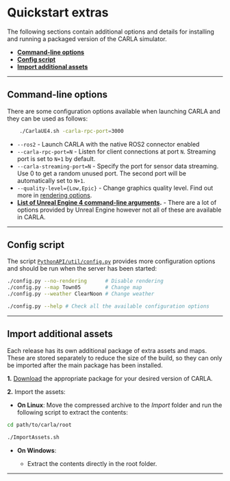 # Quickstart extras

The following sections contain additional options and details for installing and running a packaged version of the CARLA simulator.

* __[Command-line options](#command-line-options)__  
* __[Config script](#config-script)__
* __[Import additional assets](#import-additional-assets)__  

---

## Command-line options

There are some configuration options available when launching CARLA and they can be used as follows:

```sh
    ./CarlaUE4.sh -carla-rpc-port=3000
```

* `--ros2` - Launch CARLA with the native ROS2 connector enabled
* `--carla-rpc-port=N` - Listen for client connections at port `N`. Streaming port is set to `N+1` by default.  
* `--carla-streaming-port=N` - Specify the port for sensor data streaming. Use 0 to get a random unused port. The second port will be automatically set to `N+1`.  
* `--quality-level={Low,Epic}` - Change graphics quality level. Find out more in [rendering options](adv_rendering_options.md).  
* __[List of Unreal Engine 4 command-line arguments][ue4clilink].__ - There are a lot of options provided by Unreal Engine however not all of these are available in CARLA.  

[ue4clilink]: https://docs.unrealengine.com/en-US/Programming/Basics/CommandLineArguments

--- 

## Config script

The script [`PythonAPI/util/config.py`][config] provides more configuration options and should be run when the server has been started:

[config]: https://github.com/carla-simulator/carla/blob/master/PythonAPI/util/config.py

```sh
./config.py --no-rendering      # Disable rendering
./config.py --map Town05        # Change map
./config.py --weather ClearNoon # Change weather

./config.py --help # Check all the available configuration options
```

---

## Import additional assets 

Each release has its own additional package of extra assets and maps. These are stored separately to reduce the size of the build, so they can only be imported after the main package has been installed. 

__1.__ [Download](https://github.com/carla-simulator/carla/blob/master/Docs/download.md) the appropriate package for your desired version of CARLA.

__2.__ Import the assets:

* __On Linux__:
Move the compressed archive to the _Import_ folder and run the following script to extract the contents:  

```sh
cd path/to/carla/root

./ImportAssets.sh
```

* __On Windows__:

    - Extract the contents directly in the root folder. 

---
